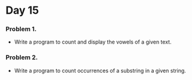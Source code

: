 # Day 15


### Problem 1.
- Write a program to count and display the vowels of a given text.

### Problem 2.
- Write a program to count occurrences of a substring in a given string.
